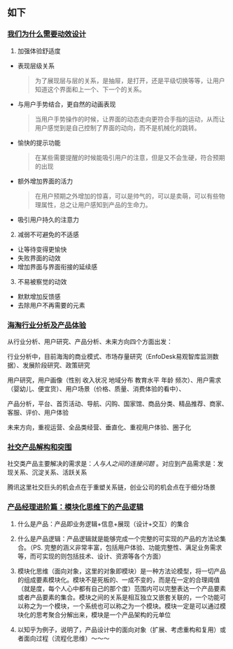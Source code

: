 ## 如下

### [我们为什么需要动效设计](http://www.ui.cn/detail/54562.html)

1. 加强体验舒适度
  * 表现层级关系
    > 为了展现层与层的关系，是抽屉，是打开，还是平级切换等等，让用户知道这个界面和上一个、下一个的关系。

  * 与用户手势结合，更自然的动画表现
    > 当用户手势操作的时候，让界面的动态走向更符合手指的运动，从而让用户感觉到是自己控制了界面的动向，而不是机械化的跳转。

  * 愉快的提示功能
    > 在某些需要提醒的时候能吸引用户的注意，但是又不会生硬，符合预期的出现

  * 额外增加界面的活力
    > 在用户预期之外增加的惊喜，可以是帅气的，可以是卖萌，可以有些物理属性，总之让用户感知到产品的生命力。

  * 吸引用户持久的注意力

2. 减弱不可避免的不适感
  * 让等待变得更愉快
  * 失败界面的动效
  * 增加界面与界面衔接的延续感

3. 不易被察觉的动效
  * 默默增加反馈感
  * 去除用户不再需要的元素

### [海淘行业分析及产品体验](http://www.woshipm.com/pd/171315.html)

从行业分析、用户研究、产品分析、未来方向四个方面出发：

行业分析中，目前海淘的商业模式、市场存量研究（EnfoDesk易观智库监测数据）、发展阶段研究、政策研究

用户研究，用户画像（性别 收入状况 地域分布 教育水平 年龄 频次）、用户需求（婴幼儿、便宜货）、用户场景（价格、质量、消费体验的看中）、

产品分析，平台、首页活动、导航、闪购、国家馆、商品分类、精品推荐、商家、客服、评价、用户体验

未来方向，重视运营、全品类经营、垂直化、重视用户体验、圈子化

### [社交产品解构和突围](http://www.woshipm.com/it/167248.html)

社交类产品主要解决的需求是：*人与人之间的连接问题* 。对应到产品需求是：发现关系、沉淀关系、活跃关系

腾讯这里社交巨头的机会点在于重塑关系链，创业公司的机会点在于细分场景

### [产品经理进阶篇：模块化思维下的产品逻辑](http://www.woshipm.com/pmd/169773.html)

1. 什么是产品：产品即业务逻辑+信息+展现（设计+交互）的集合

2. 什么是产品逻辑：产品逻辑就是能够完成一个完整的可实现的产品的方法论集合。（PS. 完整的涵义非常丰富，包括用户体验、功能完整性、满足业务需求等，而可实现的则包括技术、设计、资源等各个方面）

3. 模块化思维（面向对象，这里的对象即模块）是一种方法论模型，将一切产品的组成要素模块化。模块不是死板的、一成不变的，而是在一定的合理阈值（就是度，每个人心中都有自己的那个度）范围内可以完整表达一个产品要素或者产品要素的集合。模块之间的关系是相互独立又嵌套关联的，一个功能可以称之为一个模块，一个系统也可以称之为一个模块。模块一定是可以通过模块化的思考聚合分解出来，模块是一个产品架构的元单位

4. 以知乎为例子，说明了，产品设计中的面向对象（扩展、考虑重构和复用）或者面向过程（流程化思维）～～～

###
